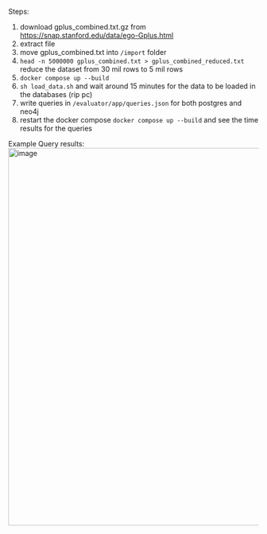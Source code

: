 Steps:
1. download gplus_combined.txt.gz from https://snap.stanford.edu/data/ego-Gplus.html
2. extract file
3. move gplus_combined.txt into `/import` folder
4. `head -n 5000000 gplus_combined.txt > gplus_combined_reduced.txt` reduce the dataset from 30 mil rows to 5 mil rows
4. `docker compose up --build` 
5. `sh load_data.sh` and wait around 15 minutes for the data to be loaded in the databases (rip pc)
6. write queries in `/evaluator/app/queries.json` for both postgres and neo4j
7. restart the docker compose `docker compose up --build` and see the time results for the queries


Example Query results:
<img width="759" alt="image" src="https://github.com/dani2221/nosql-graphdbs/assets/55097438/41b503bd-d231-4553-a5d9-40672a35ee77">


